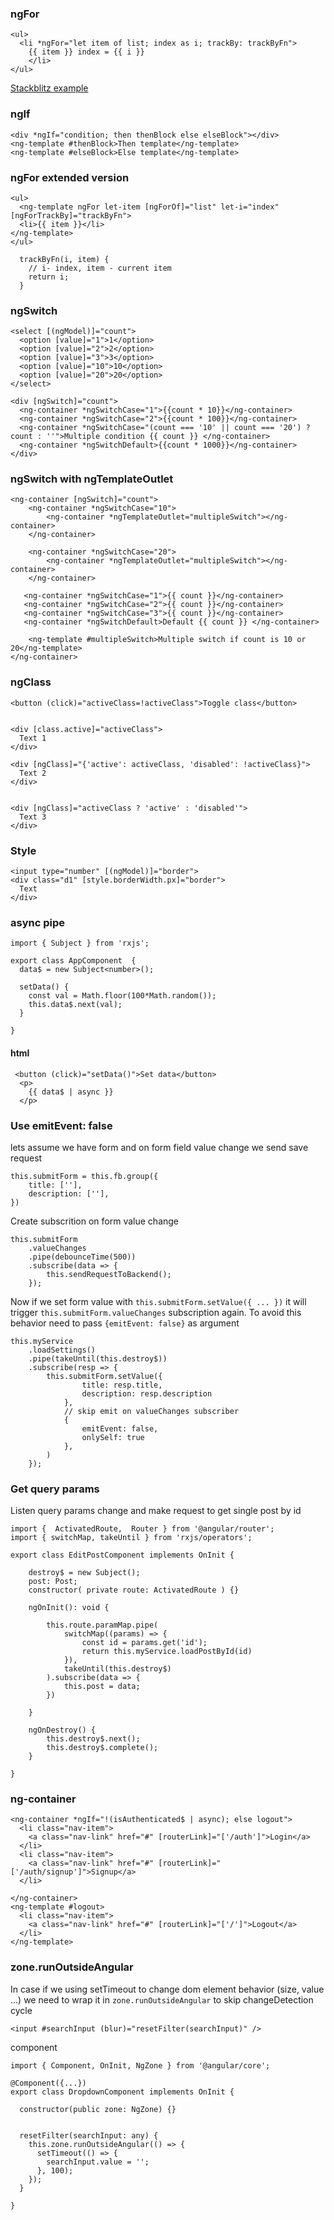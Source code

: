 ### ngFor

```
<ul>
  <li *ngFor="let item of list; index as i; trackBy: trackByFn">
    {{ item }} index = {{ i }}
    </li>
</ul>
```
[Stackblitz example](https://stackblitz.com/edit/a-ng-basic)

### ngIf
```
<div *ngIf="condition; then thenBlock else elseBlock"></div>   
<ng-template #thenBlock>Then template</ng-template>  
<ng-template #elseBlock>Else template</ng-template> 

```

### ngFor extended version

```
<ul>
  <ng-template ngFor let-item [ngForOf]="list" let-i="index" [ngForTrackBy]="trackByFn">
  <li>{{ item }}</li>
</ng-template>
</ul>
```

```
  trackByFn(i, item) {
    // i- index, item - current item
    return i;
  }
```

### ngSwitch 
```
<select [(ngModel)]="count">
  <option [value]="1">1</option>
  <option [value]="2">2</option>
  <option [value]="3">3</option>
  <option [value]="10">10</option>
  <option [value]="20">20</option>
</select>

<div [ngSwitch]="count">
  <ng-container *ngSwitchCase="1">{{count * 10}}</ng-container>
  <ng-container *ngSwitchCase="2">{{count * 100}}</ng-container>
  <ng-container *ngSwitchCase="(count === '10' || count === '20') ? count : ''">Multiple condition {{ count }} </ng-container>
  <ng-container *ngSwitchDefault>{{count * 1000}}</ng-container>
</div>
```

### ngSwitch with ngTemplateOutlet
```
<ng-container [ngSwitch]="count">  
    <ng-container *ngSwitchCase="10">
        <ng-container *ngTemplateOutlet="multipleSwitch"></ng-container>
    </ng-container>
   
    <ng-container *ngSwitchCase="20">
        <ng-container *ngTemplateOutlet="multipleSwitch"></ng-container>
    </ng-container>
   
   <ng-container *ngSwitchCase="1">{{ count }}</ng-container>
   <ng-container *ngSwitchCase="2">{{ count }}</ng-container>
   <ng-container *ngSwitchCase="3">{{ count }}</ng-container>
   <ng-container *ngSwitchDefault>Default {{ count }} </ng-container>
   
    <ng-template #multipleSwitch>Multiple switch if count is 10 or 20</ng-template>
</ng-container>
```

### ngClass

```
<button (click)="activeClass=!activeClass">Toggle class</button>


<div [class.active]="activeClass">
  Text 1
</div>

<div [ngClass]="{'active': activeClass, 'disabled': !activeClass}">
  Text 2
</div>


<div [ngClass]="activeClass ? 'active' : 'disabled'">
  Text 3
</div>

```

### Style

```
<input type="number" [(ngModel)]="border">
<div class="d1" [style.borderWidth.px]="border">
  Text
</div>
```

### async pipe

```
import { Subject } from 'rxjs';

export class AppComponent  {
  data$ = new Subject<number>();

  setData() {
    const val = Math.floor(100*Math.random());
    this.data$.next(val);
  }

}

```

#### html
```
 <button (click)="setData()">Set data</button>
  <p>
    {{ data$ | async }}
  </p>
```

### Use emitEvent: false
lets assume we have form and on form field value change we send save request
```
this.submitForm = this.fb.group({
    title: [''],
    description: [''],
})
```
Create subscrition on form value change
```
this.submitForm
    .valueChanges
    .pipe(debounceTime(500))
    .subscribe(data => {
        this.sendRequestToBackend();
    });
```
Now if we set form value with `this.submitForm.setValue({ ... })` it will trigger `this.submitForm.valueChanges` subscription again. To avoid this behavior need to pass `{emitEvent: false}` as argument

```
this.myService
    .loadSettings()
    .pipe(takeUntil(this.destroy$))
    .subscribe(resp => {
        this.submitForm.setValue({
                title: resp.title,
                description: resp.description
            },
            // skip emit on valueChanges subscriber
            {
                emitEvent: false,
                onlySelf: true
            },
        )
    });
```

### Get query params
Listen query params change and make request to get single post by id
```
import {  ActivatedRoute,  Router } from '@angular/router';
import { switchMap, takeUntil } from 'rxjs/operators';

export class EditPostComponent implements OnInit {

    destroy$ = new Subject();
    post: Post;
    constructor( private route: ActivatedRoute ) {}

    ngOnInit(): void {

        this.route.paramMap.pipe(
            switchMap((params) => {
                const id = params.get('id');
                return this.myService.loadPostById(id)
            }),
            takeUntil(this.destroy$)
        ).subscribe(data => {
            this.post = data;
        })

    }

    ngOnDestroy() {
        this.destroy$.next();
        this.destroy$.complete();
    }

}
```

### ng-container
```
<ng-container *ngIf="!(isAuthenticated$ | async); else logout">
  <li class="nav-item">
    <a class="nav-link" href="#" [routerLink]="['/auth']">Login</a>
  </li>
  <li class="nav-item">
    <a class="nav-link" href="#" [routerLink]="['/auth/signup']">Signup</a>
  </li>

</ng-container>
<ng-template #logout>
  <li class="nav-item">
    <a class="nav-link" href="#" [routerLink]="['/']">Logout</a>
  </li>
</ng-template>
```

### zone.runOutsideAngular
In case if we using setTimeout to change dom element behavior (size, value ...) we need to wrap it in `zone.runOutsideAngular` to skip changeDetection cycle

```
<input #searchInput (blur)="resetFilter(searchInput)" />
```
component
```
import { Component, OnInit, NgZone } from '@angular/core';

@Component({...})
export class DropdownComponent implements OnInit {

  constructor(public zone: NgZone) {}


  resetFilter(searchInput: any) {
    this.zone.runOutsideAngular(() => {
      setTimeout(() => {
        searchInput.value = '';
      }, 100);
    });
  }

}

```

